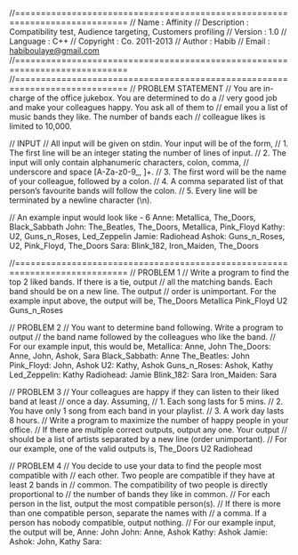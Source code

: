 //============================================================================
// Name        : Affinity 
// Description : Compatibility test, Audience targeting, Customers profiling
// Version     : 1.0
// Language     : C++
// Copyright   : Co. 2011-2013
// Author      : Habib
// Email	   : habiboulaye@gmail.com
//============================================================================
//============================================================================
// PROBLEM STATEMENT
// You are in-charge of the office jukebox. You are determined to do a
// very good job and make your colleagues happy. You ask all of them to
// email you a list of music bands they like. The number of bands each
// colleague likes is limited to 10,000.

// INPUT
// All input will be given on stdin. Your input will be of the form,
// 1. The first line will be an integer stating the number of lines of input.
// 2. The input will only contain alphanumeric characters, colon, comma,
// underscore and space [A-Za-z0-9_, ]+.
// 3. The first word will be the name of your colleague, followed by a colon.
// 4. A comma separated list of that person’s favourite bands will follow the colon.
// 5. Every line will be terminated by a newline character (\n).

// An example input would look like -
6
Anne: Metallica, The_Doors, Black_Sabbath
John: The_Beatles, The_Doors, Metallica, Pink_Floyd
Kathy: U2, Guns_n_Roses, Led_Zeppelin
Jamie: Radiohead
Ashok: Guns_n_Roses, U2, Pink_Floyd, The_Doors
Sara: Blink_182, Iron_Maiden, The_Doors

//============================================================================
// PROBLEM 1
// Write a program to find the top 2 liked bands. If there is a tie, output
// all the matching bands. Each band should be on a new line. The output
// order is unimportant. For the example input above, the output will be,
The_Doors
Metallica
Pink_Floyd
U2
Guns_n_Roses

// PROBLEM 2
// You want to determine band following. Write a program to output
// the band name followed by the colleagues who like the band. 
// For our example input, this would be,
Metallica: Anne, John
The_Doors: Anne, John, Ashok, Sara
Black_Sabbath: Anne
The_Beatles: John
Pink_Floyd: John, Ashok
U2: Kathy, Ashok
Guns_n_Roses: Ashok, Kathy
Led_Zeppelin: Kathy
Radiohead: Jamie
Blink_182: Sara
Iron_Maiden: Sara

// PROBLEM 3
// Your colleagues are happy if they can listen to their liked band at least
// once a day. Assuming,
// 1. Each song lasts for 5 mins.
// 2. You have only 1 song from each band in your playlist.
// 3. A work day lasts 8 hours.
// Write a program to maximize the number of happy people in your office.
// If there are multiple correct outputs, output any one. Your output
// should be a list of artists separated by a new line (order unimportant).
// For our example, one of the valid outputs is,
The_Doors
U2
Radiohead

// PROBLEM 4
// You decide to use your data to find the people most compatible with
// each other. Two people are compatible if they have at least 2 bands in
// common. The compatibility of two people is directly proportional to
// the number of bands they like in common.
// For each person in the list, output the most compatible person(s).
// If there is more than one compatible person, separate the names with
// a comma. If a person has nobody compatible, output nothing.
// For our example input, the output will be,
Anne: John
John: Anne, Ashok
Kathy: Ashok
Jamie:
Ashok: John, Kathy
Sara:
